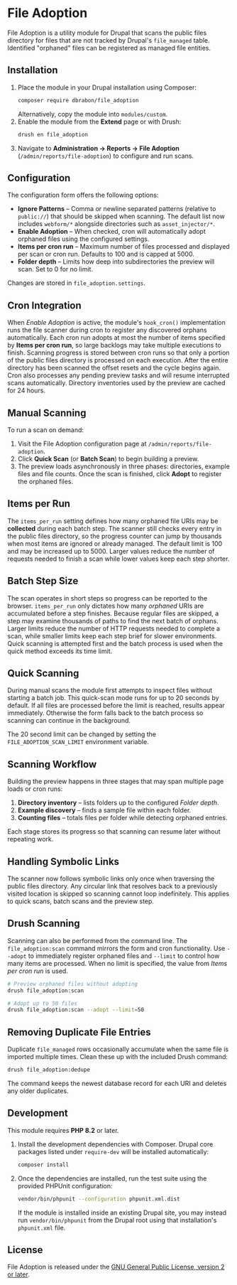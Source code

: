 # File Adoption

File Adoption is a utility module for Drupal that scans the public files directory
for files that are not tracked by Drupal's `file_managed` table. Identified
"orphaned" files can be registered as managed file entities.

## Installation

1. Place the module in your Drupal installation using Composer:
   ```bash
   composer require dbrabon/file_adoption
   ```
   Alternatively, copy the module into `modules/custom`.
2. Enable the module from the **Extend** page or with Drush:
   ```bash
   drush en file_adoption
   ```
3. Navigate to **Administration → Reports → File Adoption** (`/admin/reports/file-adoption`)
   to configure and run scans.

## Configuration

The configuration form offers the following options:

- **Ignore Patterns** – Comma or newline separated patterns (relative to
  `public://`) that should be skipped when scanning. The default list now
  includes `webform/*` alongside directories such as `asset_injector/*`.
- **Enable Adoption** – When checked, cron will automatically adopt orphaned
  files using the configured settings.
- **Items per cron run** – Maximum number of files processed and displayed per
  scan or cron run. Defaults to 100 and is capped at 5000.
- **Folder depth** – Limits how deep into subdirectories the preview will scan.
  Set to 0 for no limit.

Changes are stored in `file_adoption.settings`.

## Cron Integration

When *Enable Adoption* is active, the module's `hook_cron()` implementation runs
the file scanner during cron to register any discovered orphans automatically.
Each cron run adopts at most the number of items specified by **Items per cron
run**, so large backlogs may take multiple executions to finish. Scanning
progress is stored between cron runs so that only a portion of the public files
directory is processed on each execution. After the entire directory has been
scanned the offset resets and the cycle begins again. Cron also processes any
pending preview tasks and will resume interrupted scans automatically. Directory
inventories used by the preview are cached for 24 hours.

## Manual Scanning

To run a scan on demand:

1. Visit the File Adoption configuration page at `/admin/reports/file-adoption`.
2. Click **Quick Scan** (or **Batch Scan**) to begin building a preview.
3. The preview loads asynchronously in three phases: directories, example files
   and file counts. Once the scan is finished, click **Adopt** to register the
   orphaned files.

## Items per Run

The `items_per_run` setting defines how many orphaned file URIs may be
**collected** during each batch step. The scanner still checks every entry in
the public files directory, so the progress counter can jump by thousands when
most items are ignored or already managed. The default limit is 100 and may be
increased up to 5000. Larger values reduce the number of requests needed to
finish a scan while lower values keep each step shorter.

## Batch Step Size

The scan operates in short steps so progress can be reported to the browser.
`items_per_run` only dictates how many *orphaned* URIs are accumulated before a
step finishes. Because regular files are skipped, a step may examine thousands
of paths to find the next batch of orphans. Larger limits reduce the number of
HTTP requests needed to complete a scan, while smaller limits keep each step
brief for slower environments. Quick scanning is attempted first and the batch
process is used when the quick method exceeds its time limit.

## Quick Scanning

During manual scans the module first attempts to inspect files without starting a batch job. This quick-scan mode runs for up to 20 seconds by default. If all files are processed before the limit is reached, results appear immediately. Otherwise the form falls back to the batch process so scanning can continue in the background.

The 20 second limit can be changed by setting the `FILE_ADOPTION_SCAN_LIMIT` environment variable.

## Scanning Workflow

Building the preview happens in three stages that may span multiple page loads or cron runs:

1. **Directory inventory** – lists folders up to the configured *Folder depth*.
2. **Example discovery** – finds a sample file within each folder.
3. **Counting files** – totals files per folder while detecting orphaned entries.

Each stage stores its progress so that scanning can resume later without repeating work.

## Handling Symbolic Links

The scanner now follows symbolic links only once when traversing the public
files directory. Any circular link that resolves back to a previously visited
location is skipped so scanning cannot loop indefinitely. This applies to quick
scans, batch scans and the preview step.


## Drush Scanning

Scanning can also be performed from the command line. The `file_adoption:scan`
command mirrors the form and cron functionality. Use `--adopt` to immediately
register orphaned files and `--limit` to control how many items are processed.
When no limit is specified, the value from *Items per cron run* is used.

```bash
# Preview orphaned files without adopting
drush file_adoption:scan

# Adopt up to 50 files
drush file_adoption:scan --adopt --limit=50
```

## Removing Duplicate File Entries

Duplicate `file_managed` rows occasionally accumulate when the same file is
imported multiple times. Clean these up with the included Drush command:

```bash
drush file_adoption:dedupe
```

The command keeps the newest database record for each URI and deletes any older
duplicates.

## Development

This module requires **PHP 8.2** or later.

1. Install the development dependencies with Composer. Drupal core packages
   listed under `require-dev` will be installed automatically:

   ```bash
   composer install
   ```

2. Once the dependencies are installed, run the test suite using the provided
   PHPUnit configuration:

   ```bash
   vendor/bin/phpunit --configuration phpunit.xml.dist
   ```

   If the module is installed inside an existing Drupal site, you may instead
   run `vendor/bin/phpunit` from the Drupal root using that installation's
   `phpunit.xml` file.


## License

File Adoption is released under the [GNU General Public License, version 2 or later](LICENSE).
